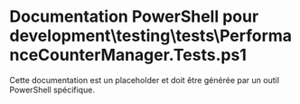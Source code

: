 # Documentation PowerShell pour development\testing\tests\PerformanceCounterManager.Tests.ps1

Cette documentation est un placeholder et doit être générée par un outil PowerShell spécifique.
